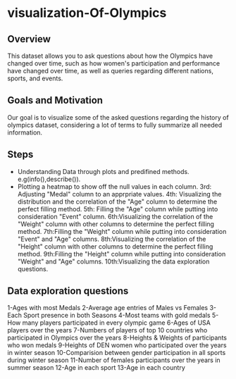 # visualization-Of-Olympics

## Overview

This dataset allows you to ask questions about how the Olympics have changed over time, 
such as how women's participation and performance have changed over time, as well as queries regarding different nations, sports, and events.

## Goals and Motivation

Our goal is to visualize some of the asked questions regarding the history of olympics dataset,
considering a lot of terms to fully summarize all needed information. 

## Steps
* Understanding Data through plots and predifined methods. e.g(info(),describe()).
* Plotting a heatmap to show off the null values in each column.
3rd: Adjusting "Medal" column to an apprpriate values.
4th: Visualizing the distribution and the correlation of the "Age" column to determine the perfect filling method.
5th: Filling the "Age" column while putting into consideration "Event" column.
6th:Visualizing the correlation of the "Weight" column with other columns to determine the perfect filling method.
7th:Filling the "Weight" column while putting into consideration "Event" and "Age" columns.
8th:Visualizing the correlation of the "Height" column with other columns to determine the perfect filling method.
9th:Filling the "Height" column while putting into consideration "Weight" and "Age" columns.
10th:Visualizing the data exploration questions.

## Data exploration questions

1-Ages with most Medals
2-Average age entries of Males vs Females
3-Each Sport presence in both Seasons
4-Most teams with gold medals
5-How many players participated in every olympic game
6-Ages of USA players over the years
7-Numbers of players of top 10 countries who participated in Olympics over the years
8-Heights & Weights of participants who won medals
9-Heights of DEN women who participated over the years in winter season
10-Comparision between gender participation in all sports during winter season
11-Number of females participants over the years in summer season
12-Age in each sport
13-Age in each country

